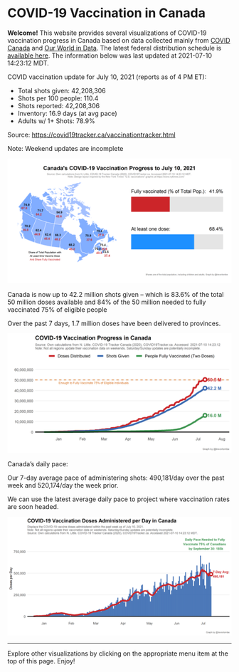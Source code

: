 COVID-19 Vaccination in Canada
==============================

**Welcome!** This website provides several visualizations of COVID-19
vaccination progress in Canada based on data collected mainly from
[COVID Canada](https://covid19tracker.ca/vaccinationtracker.html) and
[Our World in Data](https://ourworldindata.org/covid-vaccinations). The
latest federal distribution schedule is [available
here](https://www.canada.ca/en/public-health/services/diseases/2019-novel-coronavirus-infection/prevention-risks/covid-19-vaccine-treatment/vaccine-rollout.html).
The information below was last updated at 2021-07-10 14:23:12 MDT.

COVID vaccination update for July 10, 2021 (reports as of 4 PM ET):

-   Total shots given: 42,208,306
-   Shots per 100 people: 110.4
-   Shots reported: 42,208,306
-   Inventory: 16.9 days (at avg pace)
-   Adults w/ 1+ Shots: 78.9%

Source:
<a href="https://covid19tracker.ca/vaccinationtracker.html" class="uri">https://covid19tracker.ca/vaccinationtracker.html</a>

Note: Weekend updates are incomplete

![](Plots/plot_main.png)

Canada is now up to 42.2 million shots given – which is 83.6% of the
total 50 million doses available and 84% of the 50 million needed to
fully vaccinated 75% of eligible people

Over the past 7 days, 1.7 million doses have been delivered to
provinces.

![](Plots/plot_total.png)

Canada’s daily pace:

Our 7-day average pace of administering shots: 490,181/day over the past
week and 520,174/day the week prior.

We can use the latest average daily pace to project where vaccination
rates are soon headed.

![](Plots/pace_national.png)

------------------------------------------------------------------------

Explore other visualizations by clicking on the appropriate menu item at
the top of this page. Enjoy!
